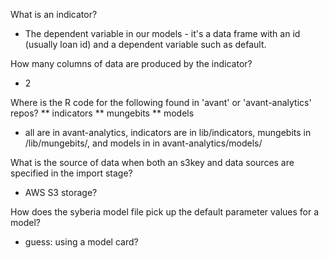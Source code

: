 What is an indicator?
* The dependent variable in our models - it's a data frame with an id (usually loan id) and a dependent variable such as default.

How many columns of data are produced by the indicator?
* 2

Where is the R code for the following found in 'avant' or 'avant-analytics' repos? ** indicators ** mungebits ** models
* all are in avant-analytics, indicators are in lib/indicators,  mungebits in /lib/mungebits/, and models in 
in avant-analytics/models/

What is the source of data when both an s3key and data sources are specified in the import stage?
* AWS S3 storage?

How does the syberia model file pick up the default parameter values for a model?
* guess:  using a model card?
